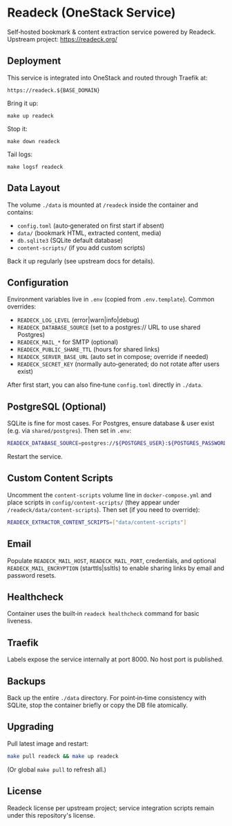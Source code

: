 # Readeck (OneStack Service)

Self‑hosted bookmark & content extraction service powered by Readeck.
Upstream project: <https://readeck.org/>

## Deployment

This service is integrated into OneStack and routed through Traefik at:

    https://readeck.${BASE_DOMAIN}

Bring it up:

    make up readeck

Stop it:

    make down readeck

Tail logs:

    make logsf readeck

## Data Layout

The volume `./data` is mounted at `/readeck` inside the container and contains:

- `config.toml` (auto‑generated on first start if absent)
- `data/` (bookmark HTML, extracted content, media)
- `db.sqlite3` (SQLite default database)
- `content-scripts/` (if you add custom scripts)

Back it up regularly (see upstream docs for details).

## Configuration

Environment variables live in `.env` (copied from `.env.template`). Common overrides:

- `READECK_LOG_LEVEL` (error|warn|info|debug)
- `READECK_DATABASE_SOURCE` (set to a postgres:// URL to use shared Postgres)
- `READECK_MAIL_*` for SMTP (optional)
- `READECK_PUBLIC_SHARE_TTL` (hours for shared links)
- `READECK_SERVER_BASE_URL` (auto set in compose; override if needed)
- `READECK_SECRET_KEY` (normally auto‑generated; do not rotate after users exist)

After first start, you can also fine‑tune `config.toml` directly in `./data`.

## PostgreSQL (Optional)

SQLite is fine for most cases. For Postgres, ensure database & user exist (e.g. via `shared/postgres`). Then set in `.env`:

```bash
READECK_DATABASE_SOURCE=postgres://${POSTGRES_USER}:${POSTGRES_PASSWORD}@${POSTGRES_HOST}:${POSTGRES_PORT}/readeck
```

Restart the service.

## Custom Content Scripts

Uncomment the `content-scripts` volume line in `docker-compose.yml` and place scripts in `config/content-scripts/` (they appear under `/readeck/data/content-scripts`). Then set (if you need to override):

```bash
READECK_EXTRACTOR_CONTENT_SCRIPTS=["data/content-scripts"]
```

## Email

Populate `READECK_MAIL_HOST`, `READECK_MAIL_PORT`, credentials, and optional `READECK_MAIL_ENCRYPTION` (starttls|ssltls) to enable sharing links by email and password resets.

## Healthcheck

Container uses the built‑in `readeck healthcheck` command for basic liveness.

## Traefik

Labels expose the service internally at port 8000. No host port is published.

## Backups

Back up the entire `./data` directory. For point‑in‑time consistency with SQLite, stop the container briefly or copy the DB file atomically.

## Upgrading

Pull latest image and restart:

```bash
make pull readeck && make up readeck
```

(Or global `make pull` to refresh all.)

## License

Readeck license per upstream project; service integration scripts remain under this repository's license.

